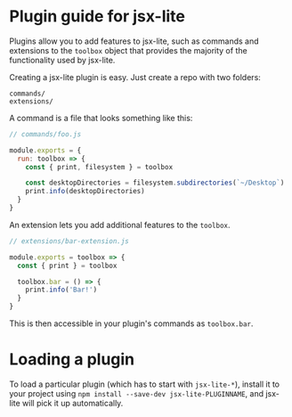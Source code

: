 # Plugin guide for jsx-lite

Plugins allow you to add features to jsx-lite, such as commands and
extensions to the `toolbox` object that provides the majority of the functionality
used by jsx-lite.

Creating a jsx-lite plugin is easy. Just create a repo with two folders:

```
commands/
extensions/
```

A command is a file that looks something like this:

```js
// commands/foo.js

module.exports = {
  run: toolbox => {
    const { print, filesystem } = toolbox

    const desktopDirectories = filesystem.subdirectories(`~/Desktop`)
    print.info(desktopDirectories)
  }
}
```

An extension lets you add additional features to the `toolbox`.

```js
// extensions/bar-extension.js

module.exports = toolbox => {
  const { print } = toolbox

  toolbox.bar = () => {
    print.info('Bar!')
  }
}
```

This is then accessible in your plugin's commands as `toolbox.bar`.

# Loading a plugin

To load a particular plugin (which has to start with `jsx-lite-*`),
install it to your project using `npm install --save-dev jsx-lite-PLUGINNAME`,
and jsx-lite will pick it up automatically.
